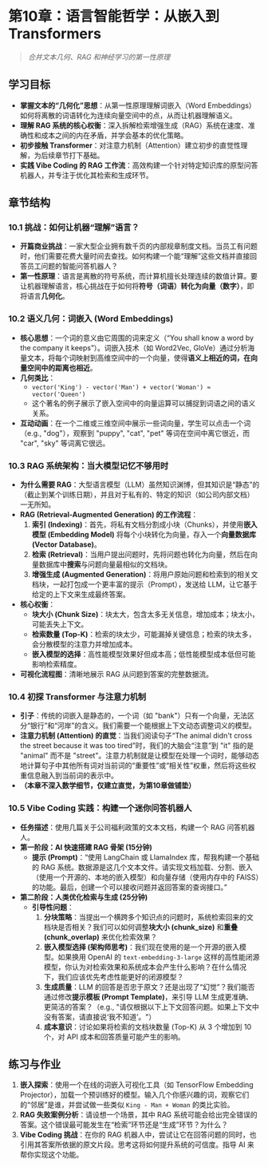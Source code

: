# 第10章：语言智能哲学：从嵌入到 Transformers

> *合并文本几何、RAG 和神经学习的第一性原理*

## 学习目标

- **掌握文本的“几何化”思想**：从第一性原理理解词嵌入（Word Embeddings）如何将离散的词语转化为连续向量空间中的点，从而让机器理解语义。
- **理解 RAG 系统的核心权衡**：深入拆解检索增强生成（RAG）系统在速度、准确性和成本之间的内在矛盾，并学会基本的优化策略。
- **初步接触 Transformer**：对注意力机制（Attention）建立初步的直觉性理解，为后续章节打下基础。
- **实践 Vibe Coding 的 RAG 工作流**：高效构建一个针对特定知识库的原型问答机器人，并专注于优化其检索和生成环节。

## 章节结构

### 10.1 挑战：如何让机器“理解”语言？

- **开篇商业挑战**：一家大型企业拥有数千页的内部规章制度文档。当员工有问题时，他们需要花费大量时间去查找。如何构建一个能“理解”这些文档并直接回答员工问题的智能问答机器人？
- **第一性原理**：语言是离散的符号系统，而计算机擅长处理连续的数值计算。要让机器理解语言，核心挑战在于如何将**符号（词语）**转化为**向量（数字）**，即将语言**几何化**。

### 10.2 语义几何：词嵌入 (Word Embeddings)

- **核心思想**：一个词的意义由它周围的词来定义（“You shall know a word by the company it keeps”）。词嵌入技术（如 Word2Vec, GloVe）通过分析海量文本，将每个词映射到高维空间中的一个向量，使得**语义上相近的词，在向量空间中的距离也相近**。
- **几何类比**：
    - `vector('King') - vector('Man') + vector('Woman') ≈ vector('Queen')`
    - 这个著名的例子展示了嵌入空间中的向量运算可以捕捉到词语之间的语义关系。
- **互动动画**：在一个二维或三维空间中展示一些词向量，学生可以点击一个词（e.g., "dog"），观察到 "puppy", "cat", "pet" 等词在空间中离它很近，而 "car", "sky" 等词离它很远。

### 10.3 RAG 系统架构：当大模型记忆不够用时

- **为什么需要 RAG**：大型语言模型（LLM）虽然知识渊博，但其知识是“静态”的（截止到某个训练日期），并且对于私有的、特定的知识（如公司内部文档）一无所知。
- **RAG (Retrieval-Augmented Generation) 的工作流程**：
    1.  **索引 (Indexing)**：首先，将私有文档分割成小块（Chunks），并使用**嵌入模型 (Embedding Model)** 将每个小块转化为向量，存入一个**向量数据库 (Vector Database)**。
    2.  **检索 (Retrieval)**：当用户提出问题时，先将问题也转化为向量，然后在向量数据库中**搜索**与问题向量最相似的文档块。
    3.  **增强生成 (Augmented Generation)**：将用户原始问题和检索到的相关文档块，一起打包成一个更丰富的提示（Prompt），发送给 LLM，让它基于给定的上下文来生成最终答案。
- **核心权衡**：
    - **块大小 (Chunk Size)**：块太大，包含太多无关信息，增加成本；块太小，可能丢失上下文。
    - **检索数量 (Top-K)**：检索的块太少，可能漏掉关键信息；检索的块太多，会分散模型的注意力并增加成本。
    - **嵌入模型的选择**：高性能模型效果好但成本高；低性能模型成本低但可能影响检索精度。
- **可视化流程图**：清晰地展示 RAG 从问题到答案的完整数据流。

### 10.4 初探 Transformer 与注意力机制

- **引子**：传统的词嵌入是静态的，一个词（如 "bank"）只有一个向量，无法区分“银行”和“河岸”的含义。我们需要一个能根据上下文动态调整词义的模型。
- **注意力机制 (Attention) 的直觉**：当我们阅读句子“The animal didn't cross the street because it was too tired”时，我们的大脑会“注意”到 "it" 指的是 "animal" 而不是 "street"。注意力机制就是让模型在处理一个词时，能够动态地计算句子中其他所有词对当前词的“重要性”或“相关性”权重，然后将这些权重信息融入到当前词的表示中。
- **（本章不深入数学细节，仅建立直觉，为第10章做铺垫）**

### 10.5 Vibe Coding 实践：构建一个迷你问答机器人

- **任务描述**：使用几篇关于公司福利政策的文本文档，构建一个 RAG 问答机器人。
- **第一阶段：AI 快速搭建 RAG 骨架 (15分钟)**
    - **提示 (Prompt)**：“使用 LangChain 或 LlamaIndex 库，帮我构建一个基础的 RAG 系统。数据源是这几个文本文件。请实现文档加载、分割、嵌入（使用一个开源的、本地的嵌入模型）和向量存储（使用内存中的 FAISS）的功能。最后，创建一个可以接收问题并返回答案的查询接口。”
- **第二阶段：人类优化检索与生成 (25分钟)**
    - **引导性问题**：
        1.  **分块策略**：当提出一个横跨多个知识点的问题时，系统检索回来的文档块是否相关？我们可以如何调整**块大小 (chunk_size)** 和**重叠 (chunk_overlap)** 来优化检索效果？
        2.  **嵌入模型选择 (架构师思考)**：我们现在使用的是一个开源的嵌入模型。如果换用 OpenAI 的 `text-embedding-3-large` 这样的高性能闭源模型，你认为对检索效果和系统成本会产生什么影响？在什么情况下，我们应该优先考虑性能更好的闭源模型？
        3.  **生成质量**：LLM 的回答是否忠于原文？还是出现了“幻觉”？我们能否通过修改**提示模板 (Prompt Template)**，来引导 LLM 生成更准确、更简洁的答案？（e.g., "请仅根据以下上下文回答问题。如果上下文中没有答案，请直接说‘我不知道’。"）
        4.  **成本意识**：讨论如果将检索的文档块数量 (Top-K) 从 3 个增加到 10 个，对 API 成本和回答质量可能产生的影响。

## 练习与作业

1.  **嵌入探索**：使用一个在线的词嵌入可视化工具（如 TensorFlow Embedding Projector），加载一个预训练好的模型。输入几个你感兴趣的词，观察它们的“邻居”是谁，并尝试做一些类似 `King - Man + Woman` 的类比实验。
2.  **RAG 失败案例分析**：请设想一个场景，其中 RAG 系统可能会给出完全错误的答案。这个错误最可能发生在“检索”环节还是“生成”环节？为什么？
3.  **Vibe Coding 挑战**：在你的 RAG 机器人中，尝试让它在回答问题的同时，也引用其答案所依据的原文片段。思考这将如何提升系统的可信度。指导 AI 来帮你实现这个功能。
